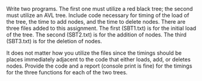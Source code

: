 Write two programs.  The first one must utilize a red black tree; the second must utilize an AVL tree.  Include code necessary for timing of the load of the tree, the time to add nodes, and the time to delete nodes.  There are three files added to this assignment.  The first (SBT1.txt) is for the initial load of the tree.  The second (SBT2.txt) is for the addition of nodes.  The third (SBT3.txt) is for the deletion of nodes.


It does not matter how you utilize the files since the timings should be places immediately adjacent to the code that either loads, add, or deletes nodes.  Provide the code and a report (console print is fine) for the timings for the three functions for each of the two trees.